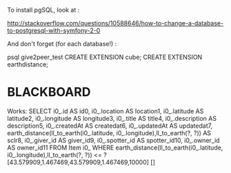To install pgSQL, look at :

http://stackoverflow.com/questions/10588646/how-to-change-a-database-to-postgresql-with-symfony-2-0

And don't forget (for each database!) :

psql give2peer_test
CREATE EXTENSION cube;
CREATE EXTENSION earthdistance;



BLACKBOARD
==========

Works:
SELECT i0_.id AS id0, i0_.location AS location1, i0_.latitude AS latitude2, i0_.longitude AS longitude3, i0_.title AS title4,
       i0_.description AS description5, i0_.createdAt AS createdat6, i0_.updatedAt AS updatedat7,
       earth_distance(ll_to_earth(i0_.latitude, i0_.longitude),ll_to_earth(?, ?)) AS sclr8,
       i0_.giver_id AS giver_id9, i0_.spotter_id AS spotter_id10, i0_.owner_id AS owner_id11
FROM Item i0_
WHERE earth_distance(ll_to_earth(i0_.latitude, i0_.longitude),ll_to_earth(?, ?))
<= ? [43.579909,1.467469,43.579909,1.467469,10000] []

